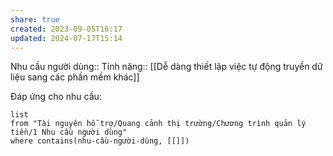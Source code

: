 ```yaml
---
share: true
created: 2023-09-05T16:17
updated: 2024-07-17T15:14
---
```

Nhu cầu người dùng::
Tính năng:: [[Dễ dàng thiết lập việc tự động truyền dữ liệu sang các phần mềm khác]]

Đáp ứng cho nhu cầu:
```dataview
list
from "Tài nguyên hỗ trợ/Quang cảnh thị trường/Chương trình quản lý tiền/1 Nhu cầu người dùng" 
where contains(nhu-cầu-người-dùng, [[]])
```
